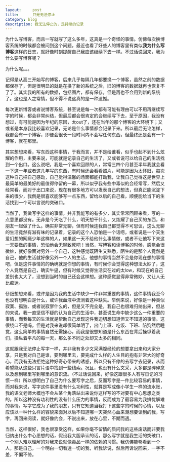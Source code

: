 ```yaml
---
layout:     post
title:      只是无法停止
category: blog
description: 我无法停止的，是持续的记录
---
```

为什么写博客，而且一写就写了这么多年，这真是一个奇怪的事情。仿佛每次换博客系统的时候都会被问到这个问题，最近也看了好些人的博客里有类似**我为什么写博客**这样的日志，就好像时刻提醒自己我应该继续下去一样。不过话说回来，我为什么要写博客呢？

为什么呢。。。

记得是从高三开始写的博客，后来几乎每隔几年都要换一个博客，虽然之前的数据都保存了，但是很明显的就是在换了新的系统之后，旧的博客的数据就再也恢复不了了。其实我的所有的数据，包括图片，都有保存，但是再也不会用到新的系统了。这也是人之常情，但不得不说这真的是一种遗憾。

每次更新博客或者说博客系统，甚至说是每一次都有可能有理由可以不用再继续写字的时候，都会非常纠结，但最后都会很肯定的会继续写下去，至于原因，我没有想过，有可能是因为年纪的原因，太out了，还在当年的那个博客的大环境下；又或者是本身我比较喜欢记录，无论是什么事情都会记录下来。所以最后无论怎样，我都会有一个博客，即便会很长一段时间内不会写任何东西，但最终还是会有一个博客，就在那里。

其实想想来看，写东西这种事情，于我而言，并不是给谁看，似乎也起不到什么炫耀的作用，主要来说，可能就是记录自己的生活了，又或者说可以给自己的生活找到一个出口。这么说吧，我是一个喜欢回顾的人，常常三四个月甚至半年我就会看一下这一年或者这几年写的东西，有时候还会看看照片，可能是因为太怀旧，每次这种自己把自己感动，自己觉得温馨的场面都能打动我，让我自己觉得这是世界上最简单的最美好的最值得停留的一幕，所以似乎我有些中毒似的会经常写，然后又经常看。而对于出口来说，现在有很多地方可以发表自己的想法，但真正能沉淀下来的很少，我倒是很喜欢能够写一点东西，留给以后的自己看，顺便能给当下的生活找到一个可以言说的突破口。

当然了，我做写字这样的事情，并非我能写的有多少，其实常常回顾来看，写的一点意思都没有。无非是今天吃了什么，明天想干什么，又炫耀了自己买的东西，和朋友一起做了什么。确实非常无聊，但有时候连我自己都觉得不可思议，这么无聊的生活竟然有滋有味的记录着，记录的这个人恐怕是一个话唠，或者说是一个天生爱幻想的网瘾少年这样的人，如果这一天不给他什么事情做，或者不让他写下来这一天要做的事情，恐怕他会无聊致死吧！当然，写博客和读博客的时候，感觉会很微妙，就好像面对另外一个自己，这种感觉既陌生又熟悉，陌生的是那个人竟然是自己，他的生活就好像另外一个人的生活，他想的事情当然不会是你现在想的事情吧，但是这件事情的的确确就是你想的事情，有时候你会觉得这种想法太妙了，这个人竟然是自己，确实牛逼，但有时候又觉得生活实在过的太low，和现在的自己差别也太大了，没想到当时的自己还会这样想。这种感觉显得非常微妙，又让人无比痴迷。

仔细想想来看，或许是因为我的生活中缺少一件非常重要的事情，这件事情我至今也没有想明白是什么，或许我血液中流淌着这种缺失。举例来说，好像是一种类似寂寞、孤独、或者说寂寥什么的，但是又不完全是，我自己也很难归纳出来，但总的来说，我一直坚信不疑的认为自己的生活中，甚至说生命中缺少这么一件重要的事情，而我每天的生活就是帮助自己发现这件我迫切想知道但又不知道的事情。这很绕口不是吗，但是对我来说却很简单明了，出门上班、吃饭、下班、陪狗然后睡觉，这么简单的事情自然无需操心，而我是很想知道是什么东西在背后操纵着我们，操纵着平凡的每一天，那么多不同之处却又太多的相同。

这就跟我无法停止写字一样，并非我有多少文采满腹经纶的想要拿出来和大家分享，只是我对自己是谁，要到哪里去，要完成什么样的人生目的抱有非常大的好奇心，而我有无法拒绝这种好奇心带来的诱惑，所以只有不停的去写字去记录，从而希望能从这些只言片语中找到一些线索。况且，也没有什么文采，大多都是碎碎念以及想到哪里写到哪里的意识流。（不过话说回来，好像这跟很多人有写日记的习惯一样）所以想明白了自己为什么要写字之后，反而写字是一件比较容易的事情，而对我来说，写字这件事里没有什么功利性，就算是写成像小学生一样的流水账，我的语文老师大概也不会从某个角落站出来说你这样写的不对要有中心思想之类的。所以这种没有功利性的没有什么压力的事情，反而成为了最容易为我排忧解难的事情。写字它成为了我的朋友，只有它知道当我打下这些字的时候的心情，以及应该以一种什么样的容貌来面对以后不知道哪一天突然心血来潮想要读到的我，写字，再回来阅读，就好像约会，不说出来，放在心里，不期而遇。

当然，这样很好，我也很享受这样，如果你毫不留情的质问我的这些废话而非要我归纳出什么中心思想的话，假设我大胆承认的话，那么写字就是我生活的突破口，一个别人难以理解的对我来说就像毒品一样的依赖的习惯。我仿佛能够看到一个人，那是自己，一个明白一切看透一切的我，听我诉说，然后再诉说回来，一字不差，不偏不倚。